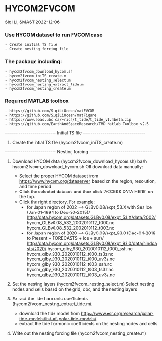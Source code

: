 # HYCOM2FVCOM

Siqi Li, SMAST
2022-12-06

### Use HYCOM dataset to run FVCOM case
    - Create initial TS file
    - Create nesting forcing file

### The package including:
    - hycom2fvcom_download_hycom.sh
    - hycom2fvcom_iniTS_create.m
    - hycom2fvcom_nesting_select.m
    - hycom2fvcom_nesting_extract_tide.m
    - hycom2fvcom_nesting_create.m


### Required MATLAB toolbox
    - https://github.com/SiqiLiOcean/matFVCOM
    - https://github.com/SiqiLiOcean/matFigure
    - https://www.eoas.ubc.ca/~rich/t_tide/t_tide_v1.4beta.zip
    - https://github.com/EarthAndSpaceResearch/TMD_Matlab_Toolbox_v2.5


-------------------------- Initial TS file --------------------------------
1. Create the intial TS file (hycom2fvcom_iniTS_create.m)


-------------------------- Nesting forcing --------------------------------
1. Download HYCOM data (hycom2fvcom_download_hycom.sh)
   bash hycom2fvcom_download_hycom.sh
      OR
   download data manually:
    - Select the proper HYCOM dataset from https://www.hycom.org/dataserver,
      based on the region, resolution, and time period
    - Click the selected dataset, and then click 'ACCESS DATA HERE' on the
      top.
    - Click the right directory. For example:
      - for Japan region of 2002
       --> GLBv0.08/expt_53.X with Sea Ice (Jan-01-1994 to Dec-30-2015)/
           http://data.hycom.org/datasets/GLBv0.08/expt_53.X/data/2002/
           hycom_GLBv0.08_532_2002010112_t000.nc
           hycom_GLBv0.08_532_2002010112_t003.nc
      - for Japan region of 2020
       --> GLBy0.08/expt_93.0 (Dec-04-2018 to Present + FORECASTS + ice + sur)/
           http://data.hycom.org/datasets/GLBy0.08/expt_93.0/data/hindcasts/2020/
           hycom_glby_930_2020010112_t000_ssh.nc
           hycom_glby_930_2020010112_t000_ts3z.nc
           hycom_glby_930_2020010112_t000_uv3z.nc
           hycom_glby_930_2020010112_t003_ssh.nc
           hycom_glby_930_2020010112_t003_ts3z.nc
           hycom_glby_930_2020010112_t003_uv3z.nc

2. Set the nesting layers (hycom2fvcom_nesting_select.m)
    Select nesting nodes and cells based on the grid, obc, and the nesting layers

3. Extract the tide harmonic coefficients (hycom2fvcom_nesting_extract_tide.m).
    - download the tide model from
      https://www.esr.org/research/polar-tide-models/list-of-polar-tide-models/
    - extract the tide harmonic coefficients on the nesting nodes and cells

4. Write out the nesting forcing file (hycom2fvcom_nesting_create.m)

